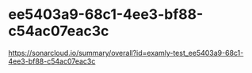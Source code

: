 # ee5403a9-68c1-4ee3-bf88-c54ac07eac3c
https://sonarcloud.io/summary/overall?id=examly-test_ee5403a9-68c1-4ee3-bf88-c54ac07eac3c
